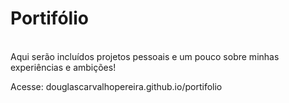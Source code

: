 # Portifólio
<br>
Aqui serão incluídos projetos pessoais e um pouco sobre minhas experiências e ambições!

Acesse: douglascarvalhopereira.github.io/portifolio